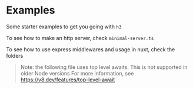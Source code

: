 # Examples

Some starter examples to get you going with `h3`

To see how to make an http server, check `minimal-server.ts`

To see how to use express middlewares and usage in nuxt, check the folders

> Note: the following file uses top level awaits. This is not supported in older Node versions
> For more information, see https://v8.dev/features/top-level-await
